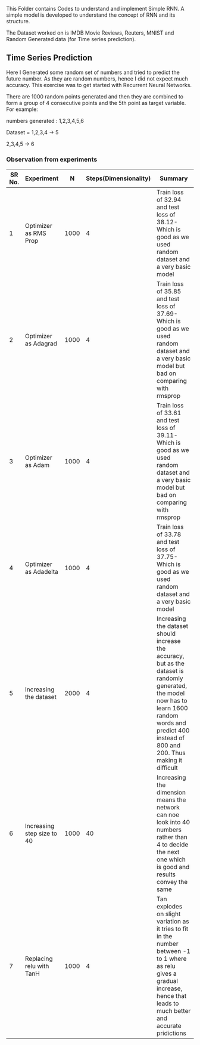 This Folder contains Codes to understand and implement Simple RNN. A simple model is developed to understand the concept of RNN and its structure. 

The Dataset worked on is IMDB Movie Reviews, Reuters, MNIST and Random Generated data (for Time series prediction).

## Time Series Prediction

Here I Generated some random set of numbers and tried to predict the future number. As they are random numbers, hence I did not expect much accuracy. This exercise was to get started with Recurrent Neural Networks.

There are 1000 random points generated and then they are combined to form a group of 4 consecutive points and the 5th point as target variable. 
For example:

numbers generated : 1,2,3,4,5,6
  
Dataset = 1,2,3,4 -> 5

2,3,4,5 -> 6

### Observation from experiments

| SR No. |Experiment | N | Steps(Dimensionality) | Summary |
| --- | --- | --- | --- | --- |
|1| Optimizer as RMS Prop | 1000 | 4 | Train loss of 32.94 and test loss of 38.12- Which is good as we used random dataset and a very basic model |
|2| Optimizer as Adagrad | 1000 | 4 | Train loss of 35.85 and test loss of 37.69- Which is good as we used random dataset and a very basic model but bad on comparing with rmsprop |
|3| Optimizer as Adam | 1000 | 4 | Train loss of 33.61 and test loss of 39.11- Which is good as we used random dataset and a very basic model but bad on comparing with rmsprop  |
|4| Optimizer as Adadelta | 1000 | 4 | Train loss of 33.78 and test loss of 37.75- Which is good as we used random dataset and a very basic model |
|5| Increasing the dataset | 2000 | 4 | Increasing the dataset should increase the accuracy, but as the dataset is randomly generated, the model now has to learn 1600 random words and predict 400 instead of 800 and 200. Thus making it difficult |
|6| Increasing step size to 40| 1000 | 40 | Increasing the dimension means the network can noe look into 40 numbers rather than 4 to decide the next one which is good and results convey the same |
|7| Replacing relu with TanH | 1000 | 4 | Tan explodes on slight variation as it tries to fit in the number between -1 to 1 where as relu gives a gradual increase, hence that leads to much better and accurate pridictions |

